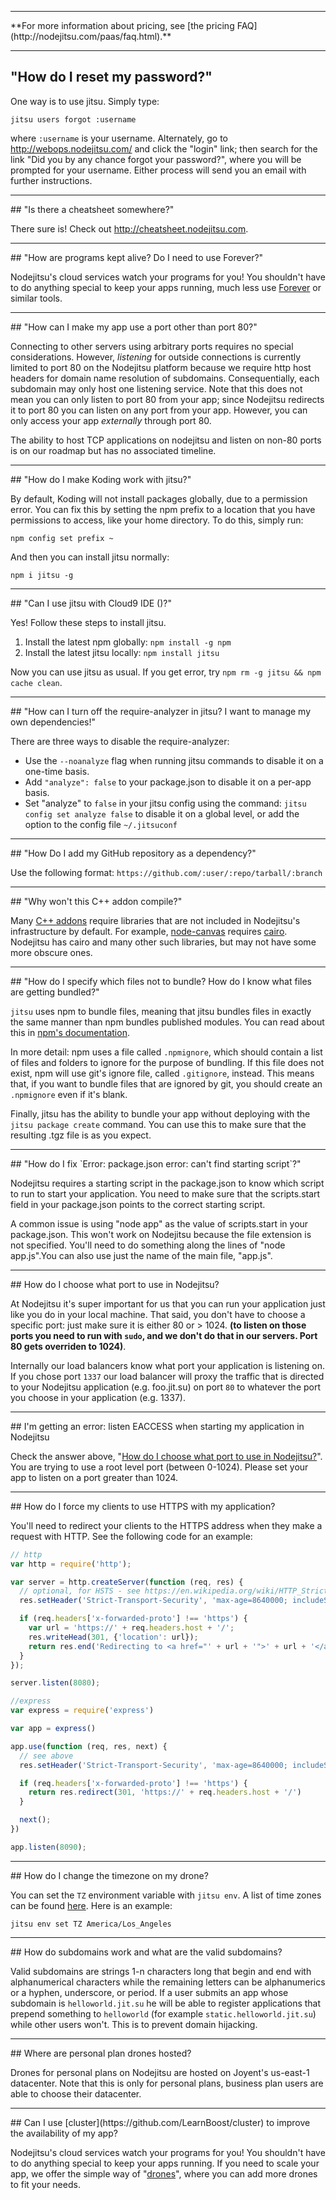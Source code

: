 <hr>
**For more information about pricing, see [the pricing FAQ](http://nodejitsu.com/paas/faq.html).**
<hr>

## "How do I reset my password?"

One way is to use jitsu. Simply type:

    jitsu users forgot :username

where `:username` is your username. Alternately, go to <http://webops.nodejitsu.com/> and click the "login" link; then search for the link "Did you by any chance forgot your password?", where you will be prompted for your username. Either process will send you an email with further instructions.

<hr>
## "Is there a cheatsheet somewhere?"

There sure is! Check out <http://cheatsheet.nodejitsu.com>.

<hr>
## "How are programs kept alive? Do I need to use Forever?"

Nodejitsu's cloud services watch your programs for you! You shouldn't have to do anything special to keep your apps running, much less use [Forever](https://github.com/nodejitsu/forever) or similar tools.

<hr>
## "How can I make my app use a port other than port 80?"

Connecting to other servers using arbitrary ports requires no special considerations. However, *listening* for outside connections is currently limited to port 80 on the Nodejitsu platform because we require http host headers for domain name resolution of subdomains. Consequentially, each subdomain may only host one listening service. Note that this does not mean you can only listen to port 80 from your app; since Nodejitsu redirects it to port 80 you can listen on any port from your app. However, you can only access your app *externally* through port 80.

The ability to host TCP applications on nodejitsu and listen on non-80 ports is on our roadmap but has no associated timeline.

<hr>
## "How do I make Koding work with jitsu?"

By default, Koding will not install packages globally, due to a permission error. You can fix this by setting the
npm prefix to a location that you have permissions to access, like your home directory. To do this, simply run:

`npm config set prefix ~`

And then you can install jitsu normally:

`npm i jitsu -g`

<hr>
## "Can I use jitsu with Cloud9 IDE (<http://c9.io>)?"

Yes! Follow these steps to install jitsu.

1. Install the latest npm globally: `npm install -g npm`
2. Install the latest jitsu locally: `npm install jitsu`

Now you can use jitsu as usual. If you get error, try `npm rm -g jitsu && npm cache clean`.

<hr>
## "How can I turn off the require-analyzer in jitsu? I want to manage my own dependencies!"

There are three ways to disable the require-analyzer:

* Use the `--noanalyze` flag when running jitsu commands to disable it on a one-time basis.
* Add `"analyze": false` to your package.json to disable it on a per-app basis.
* Set "analyze" to `false` in your jitsu config using the command: `jitsu config set analyze false` to disable it on a global level, or add the option to the config file `~/.jitsuconf`

<hr>
## "How Do I add my GitHub repository as a dependency?"

Use the following format: `https://github.com/:user/:repo/tarball/:branch`

<hr>
## "Why won't this C++ addon compile?"

Many [C++ addons](http://nodejs.org/docs/latest/api/addons.html) require libraries that are not included in Nodejitsu's infrastructure by default. For example, [node-canvas](https://github.com/learnboost/node-canvas) requires [cairo](http://cairographics.org/). Nodejitsu has cairo and many other such libraries, but may not have some more obscure ones.

<hr>
## "How do I specify which files not to bundle? How do I know what files are getting bundled?"

`jitsu` uses npm to bundle files, meaning that jitsu bundles files in exactly the same manner than npm bundles published modules. You can read about this in [npm's documentation](http://npmjs.org/doc/developers.html).

In more detail: npm uses a file called `.npmignore`, which should contain a list of files and folders to ignore for the purpose of bundling. If this file does not exist, npm will use git's ignore file, called `.gitignore`, instead. This means that, if you want to bundle files that are ignored by git, you should create an `.npmignore` even if it's blank.

Finally, jitsu has the ability to bundle your app without deploying with the `jitsu package create` command. You can use this to make sure that the resulting .tgz file is as you expect.

<hr>
## "How do I fix `Error: package.json error: can't find starting script`?"

Nodejitsu requires a starting script in the package.json to know which script to run to start your application. You need to make sure that the scripts.start field in your package.json points to the correct starting script.

A common issue is using "node app" as the value of scripts.start in your package.json. This won't work on Nodejitsu because the file extension is not specified. You'll need to do something along the lines of "node app.js".You can also use just the name of the main file, "app.js".

<hr>
## How do I choose what port to use in Nodejitsu?

At Nodejitsu it's super important for us that you can run your application just like you do in your local machine. That said, you don't have to choose a specific port: just make sure it is either 80 or > 1024. __(to listen on those ports you need to run with `sudo`, and we don't do that in our servers. Port 80 gets overriden to 1024)__.

Internally our load balancers know what port your application is listening on. If you chose port `1337` our load balancer will proxy the traffic that is directed to your Nodejitsu application (e.g. foo.jit.su) on port `80` to whatever the port you choose in your application (e.g. 1337).

<hr>
## I'm getting an error: listen EACCESS when starting my application in Nodejitsu

Check the answer above, "[How do I choose what port to use in Nodejitsu?](/a-quickstart/faq#faq-how-do-i-choose-what-port-to-use-in-nodejitsu)". You are trying to use a root level port (between 0-1024). Please set your app to listen on a port greater than 1024.

<hr>
## How do I force my clients to use HTTPS with my application?

You'll need to redirect your clients to the HTTPS address when they make a
request with HTTP. See the following code for an example:

``` javascript
// http
var http = require('http');

var server = http.createServer(function (req, res) {
  // optional, for HSTS - see https://en.wikipedia.org/wiki/HTTP_Strict_Transport_Security
  res.setHeader('Strict-Transport-Security', 'max-age=8640000; includeSubDomains');

  if (req.headers['x-forwarded-proto'] !== 'https') {
    var url = 'https://' + req.headers.host + '/';
    res.writeHead(301, {'location': url});
    return res.end('Redirecting to <a href="' + url + '">' + url + '</a>.');
  }
});

server.listen(8080);

//express
var express = require('express')

var app = express()

app.use(function (req, res, next) {
  // see above
  res.setHeader('Strict-Transport-Security', 'max-age=8640000; includeSubDomains')

  if (req.headers['x-forwarded-proto'] !== 'https') {
    return res.redirect(301, 'https://' + req.headers.host + '/')
  }

  next();
})

app.listen(8090);
```
<hr>
## How do I change the timezone on my drone?

You can set the `TZ` environment variable with `jitsu env`. A list of time zones
can be found [here](http://en.wikipedia.org/wiki/List_of_tz_database_time_zones).
Here is an example:

    jitsu env set TZ America/Los_Angeles

<hr>
## How do subdomains work and what are the valid subdomains?

Valid subdomains are strings 1-n characters long that begin and end with alphanumerical characters while the remaining letters can be alphanumerics or a hyphen, underscore, or period.
If a user submits an app whose subdomain is `helloworld.jit.su` he will be able to register applications that prepend something to `helloworld` (for example `static.helloworld.jit.su`) while other users won't. This is to prevent domain hijacking.

<hr>
## Where are personal plan drones hosted?

Drones for personal plans on Nodejitsu are hosted on Joyent's us-east-1 datacenter.
Note that this is only for personal plans, business plan users are able to choose
their datacenter.

<hr>
## Can I use [cluster](https://github.com/LearnBoost/cluster) to improve the availability of my app?

Nodejitsu's cloud services watch your programs for you! You shouldn't have to do anything special to keep your apps running. If you need to scale your app, we offer the simple way of "[drones](/features#feature/drones)", where you can add more drones to fit your needs.


[meta:title]: <> (FAQ)
